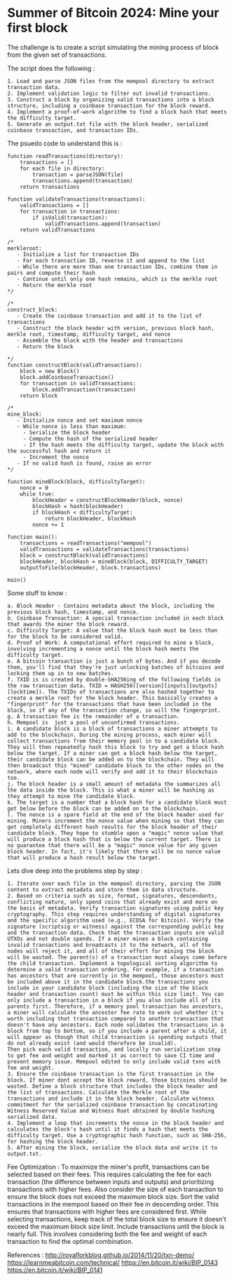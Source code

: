 # Summer of Bitcoin 2024: Mine your first block

The challenge is to create a script simulating the mining process of block from the given set of transactions.

The script does the following :

    1. Load and parse JSON files from the mempool directory to extract transaction data.
    2. Implement validation logic to filter out invalid transactions.
    3. Construct a block by organizing valid transactions into a block structure, including a coinbase transaction for the block reward.
    4. Implement a proof-of-work algorithm to find a block hash that meets the difficulty target.
    5. Generate an output.txt file with the block header, serialized coinbase transaction, and transaction IDs.

The psuedo code to understand this is :

```
function readTransactions(directory):
    transactions = []
    for each file in directory:
        transaction = parseJSON(file)
        transactions.append(transaction)
    return transactions

function validateTransactions(transactions):
    validTransactions = []
    for transaction in transactions:
        if isValid(transaction):
            validTransactions.append(transaction)
    return validTransactions

/*
merkleroot:
   - Initialize a list for transaction IDs
   - For each transaction ID, reverse it and append to the list
   - While there are more than one transaction IDs, combine them in pairs and compute their hash
   - Continue until only one hash remains, which is the merkle root
   - Return the merkle root
*/

/*
construct_block:
   - Create the coinbase transaction and add it to the list of transactions
   - Construct the block header with version, previous block hash, merkle root, timestamp, difficulty target, and nonce
   - Assemble the block with the header and transactions
   - Return the block

*/
function constructBlock(validTransactions):
    block = new Block()
    block.addCoinbaseTransaction()
    for transaction in validTransactions:
        block.addTransaction(transaction)
    return block

/*
mine_block:
   - Initialize nonce and set maximum nonce
   - While nonce is less than maximum:
     - Serialize the block header
     - Compute the hash of the serialized header
     - If the hash meets the difficulty target, update the block with the successful hash and return it
     - Increment the nonce
   - If no valid hash is found, raise an error
*/

function mineBlock(block, difficultyTarget):
    nonce = 0
    while true:
        blockHeader = constructBlockHeader(block, nonce)
        blockHash = hash(blockHeader)
        if blockHash < difficultyTarget:
            return blockHeader, blockHash
        nonce += 1

function main():
    transactions = readTransactions("mempool")
    validTransactions = validateTransactions(transactions)
    block = constructBlock(validTransactions)
    blockHeader, blockHash = mineBlock(block, DIFFICULTY_TARGET)
    outputToFile(blockHeader, block.transactions)

main()
```

Some stuff to know :

    a. Block Header - Contains metadata about the block, including the previous block hash, timestamp, and nonce.
    b. Coinbase Transaction: A special transaction included in each block that awards the miner the block reward.
    c. Difficulty Target: A value that the block hash must be less than for the block to be considered valid.
    d. Proof of Work: A computational effort required to mine a block, involving incrementing a nonce until the block hash meets the difficulty target.
    e. A bitcoin transaction is just a bunch of bytes. And if you decode them, you'll find that they're just unlocking batches of bitcoins and locking them up in to new batches.
    f. TXID is is created by double-SHA256ing of the following fields in the raw transaction data. TXID = HASH256([version][inputs][outputs][locktime]). The TXIDs of transactions are also hashed together to create a merkle root for the block header. This basically creates a "fingerprint" for the transactions that have been included in the block, so if any of the transaction change, so will the fingerprint.
    g. A transaction fee is the remainder of a transaction.
    h. Mempool is  just a pool of unconfirmed transactions.
    i. A candidate block is a block of transactions a miner attempts to add to the blockchain. During the mining process, each miner will collect transactions from their memory pool in to a candidate block. They will then repeatedly hash this block to try and get a block hash below the target. If a miner can get a block hash below the target, their candidate block can be added on to the blockchain. They will then broadcast this "mined" candidate block to the other nodes on the network, where each node will verify and add it to their blockchain too.
    j. The block header is a small amount of metadata the summarizes all the data inside the block. This is what a miner will be hashing as they attempt to mine the candidate block.
    k. The target is a number that a block hash for a candidate block must get below before the block can be added on to the blockchain.
    l. The nonce is a spare field at the end of the block header used for mining. Miners increment the nonce value when mining so that they can get completely different hash results for the block header of their candidate block. They hope to stumble upon a "magic" nonce value that will produce a block hash that is below the current target. There is no guarantee that there will be a "magic" nonce value for any given block header. In fact, it's likely that there will be no nonce value that will produce a hash result below the target.

Lets dive deep into the problems step by step :

    1. Iterate over each file in the mempool directory, parsing the JSON content to extract metadata and store them in data structure. 
    2. Based on criteria such as size, format, signatures, descendants, conflicting nature, only spend coins that already exist and more on the basis of metadata. Verify transaction signatures using public key cryptography. This step requires understanding of digital signatures and the specific algorithm used (e.g., ECDSA for Bitcoin). Verify the signature (scriptsig or witness) against the corresponding public key and the transaction data. Check that the transaction inputs are valid UTXOs and not double spends. If a miner mines a block containing invalid transactions and broadcasts it to the network, all of the nodes will reject it, and all of their effort for mining the block will be wasted. The parent(s) of a transaction must always come before the child transaction. Implement a topological sorting algorithm to determine a valid transaction ordering. For example, if a transaction has ancestors that are currently in the mempool, those ancestors must be included above it in the candidate block.the transactions you include in your candidate block (including the size of the block header and transaction count) must be within this size limit. You can only include a transaction in a block if you also include all of its parents first. Therefore, if a memory pool transaction has ancestors, a miner will calculate the ancestor fee rate to work out whether it's worth including that transaction compared to another transaction that doesn't have any ancestors. Each node validates the transactions in a block from top to bottom, so if you include a parent after a child, it will appear as though that child transaction is spending outputs that do not already exist (and would therefore be invalid).
    Then pick each valid transaction, and locally run serialization step to get fee and weight and marked it as correct to save CI time and prevent memory issue. Mempool edited to only include valid txns with fee and weight.
    3. Ensure the coinbase transaction is the first transaction in the block. If miner dont accept the block reward, those bitcoins should be wasted. Define a block structure that includes the block header and the list of transactions. Calculate the Merkle root of the transactions and include it in the block header. Calculate witness commitment for the serialized coinbase transaction by concatinating Witness Reserved Value and Witness Root obtained by double hashing serialized data.
    4. Implement a loop that increments the nonce in the block header and calculates the block's hash until it finds a hash that meets the difficulty target. Use a cryptographic hash function, such as SHA-256, for hashing the block header.
    5. After mining the block, serialize the block data and write it to output.txt.
    
Fee Optimization :
To maximize the miner's profit, transactions can be selected based on their fees. This requires calculating the fee for each transaction (the difference between inputs and outputs) and prioritizing transactions with higher fees. Also consider the size of each transaction to ensure the block does not exceed the maximum block size. Sort the valid transactions in the mempool based on their fee in descending order. This ensures that transactions with higher fees are considered first. While selecting transactions, keep track of the total block size to ensure it doesn't exceed the maximum block size limit. Include transactions until the block is nearly full. This involves considering both the fee and weight of each transaction to find the optimal combination.

References :
http://royalforkblog.github.io/2014/11/20/txn-demo/
https://learnmeabitcoin.com/technical/
https://en.bitcoin.it/wiki/BIP_0143
https://en.bitcoin.it/wiki/BIP_0141